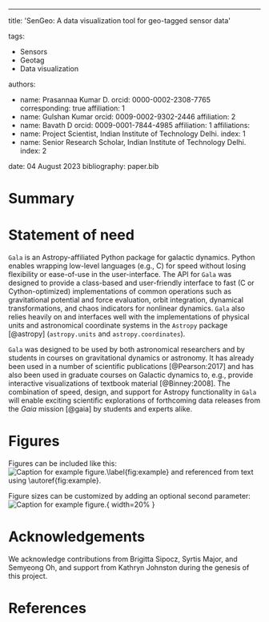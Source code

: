 ---
title: 'SenGeo: A data visualization tool for geo-tagged sensor data'

tags:
  - Sensors
  - Geotag
  - Data visualization

authors:
  - name: Prasannaa Kumar D.
    orcid: 0000-0002-2308-7765
    corresponding: true 
    affiliation: 1
  - name: Gulshan Kumar
    orcid: 0009-0002-9302-2446
    affiliation: 2
  - name: Bavath D
    orcid: 0009-0001-7844-4985
    affiliation: 1
affiliations:
 - name: Project Scientist, Indian Institute of Technology Delhi. 
   index: 1
 - name: Senior Research Scholar, Indian Institute of Technology Delhi.
   index: 2

date: 04 August 2023
bibliography: paper.bib

# Summary



# Statement of need

`Gala` is an Astropy-affiliated Python package for galactic dynamics. Python
enables wrapping low-level languages (e.g., C) for speed without losing
flexibility or ease-of-use in the user-interface. The API for `Gala` was
designed to provide a class-based and user-friendly interface to fast (C or
Cython-optimized) implementations of common operations such as gravitational
potential and force evaluation, orbit integration, dynamical transformations,
and chaos indicators for nonlinear dynamics. `Gala` also relies heavily on and
interfaces well with the implementations of physical units and astronomical
coordinate systems in the `Astropy` package [@astropy] (`astropy.units` and
`astropy.coordinates`).

`Gala` was designed to be used by both astronomical researchers and by
students in courses on gravitational dynamics or astronomy. It has already been
used in a number of scientific publications [@Pearson:2017] and has also been
used in graduate courses on Galactic dynamics to, e.g., provide interactive
visualizations of textbook material [@Binney:2008]. The combination of speed,
design, and support for Astropy functionality in `Gala` will enable exciting
scientific explorations of forthcoming data releases from the *Gaia* mission
[@gaia] by students and experts alike.



# Figures

Figures can be included like this:
![Caption for example figure.\label{fig:example}](figure.png)
and referenced from text using \autoref{fig:example}.

Figure sizes can be customized by adding an optional second parameter:
![Caption for example figure.](figure.png){ width=20% }

# Acknowledgements

We acknowledge contributions from Brigitta Sipocz, Syrtis Major, and Semyeong
Oh, and support from Kathryn Johnston during the genesis of this project.

# References

